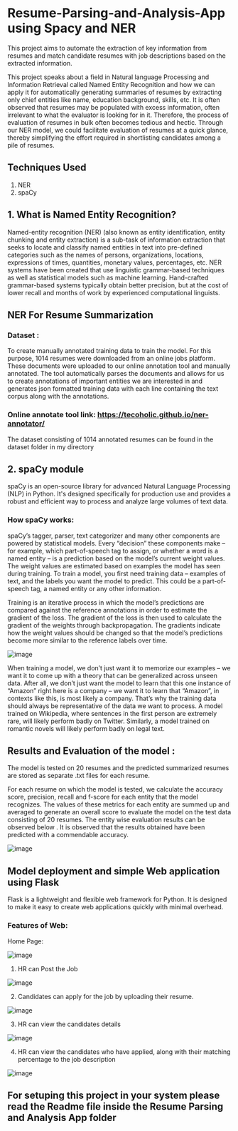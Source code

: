 # Resume-Parsing-and-Analysis-App using Spacy and NER

This project aims to automate the extraction of key information from resumes and match candidate resumes with job descriptions based on the extracted information.

This project speaks about a field in Natural language Processing and Information Retrieval called Named Entity Recognition and how we can apply it for automatically generating summaries of resumes by extracting only chief entities like name, education background, skills, etc.
It is often observed that resumes may be populated with excess information, often irrelevant to what the evaluator is looking for in it. Therefore, the process of evaluation of resumes in bulk often becomes tedious and hectic. Through our NER model, we could facilitate evaluation of resumes at a quick glance, thereby simplifying the effort required in shortlisting candidates among a pile of resumes.

## Techniques Used
1. NER
2. spaCy
   
## 1. What is Named Entity Recognition?

Named-entity recognition (NER) (also known as entity identification, entity chunking and entity extraction) is a sub-task of information extraction that seeks to locate and classify named entities in text into pre-defined categories such as the names of persons, organizations, locations, expressions of times, quantities, monetary values, percentages, etc. NER systems have been created that use linguistic grammar-based techniques as well as statistical models such as machine learning. Hand-crafted grammar-based systems typically obtain better precision, but at the cost of lower recall and months of work by experienced computational linguists.

## NER For Resume Summarization

### Dataset :

To create manually annotated training data to train the model. For this purpose, 1014 resumes were downloaded from an online jobs platform. These documents were uploaded to our online annotation tool and manually annotated.
The tool automatically parses the documents and allows for us to create annotations of important entities we are interested in and generates json formatted training data with each line containing the text corpus along with the annotations.

### Online annotate tool link: https://tecoholic.github.io/ner-annotator/

The dataset consisting of 1014 annotated resumes can be found in the dataset folder in my directory 

## 2. spaCy module

spaCy is an open-source library for advanced Natural Language Processing (NLP) in Python. It's designed specifically for production use and provides a robust and efficient way to process and analyze large volumes of text data.

### How spaCy works:
spaCy’s tagger, parser, text categorizer and many other components are powered by statistical models. Every “decision” these components make – for example, which part-of-speech tag to assign, or whether a word is a named entity – is a prediction based on the model’s current weight values. The weight values are estimated based on examples the model has seen during training. To train a model, you first need training data – examples of text, and the labels you want the model to predict. This could be a part-of-speech tag, a named entity or any other information.

Training is an iterative process in which the model’s predictions are compared against the reference annotations in order to estimate the gradient of the loss. The gradient of the loss is then used to calculate the gradient of the weights through backpropagation. The gradients indicate how the weight values should be changed so that the model’s predictions become more similar to the reference labels over time.

![image](https://github.com/Pacchu04/Resume-Parsing-and-Analysis-App/assets/92878457/8187c55e-5e5c-4e81-919b-8438de67630d)

When training a model, we don’t just want it to memorize our examples – we want it to come up with a theory that can be generalized across unseen data. After all, we don’t just want the model to learn that this one instance of “Amazon” right here is a company – we want it to learn that “Amazon”, in contexts like this, is most likely a company. That’s why the training data should always be representative of the data we want to process. A model trained on Wikipedia, where sentences in the first person are extremely rare, will likely perform badly on Twitter. Similarly, a model trained on romantic novels will likely perform badly on legal text.

## Results and Evaluation of the model :

The model is tested on 20 resumes and the predicted summarized resumes are stored as separate .txt files for each resume.

For each resume on which the model is tested, we calculate the accuracy score, precision, recall and f-score for each entity that the model recognizes. The values of these metrics for each entity are summed up and averaged to generate an overall score to evaluate the model on the test data consisting of 20 resumes. The entity wise evaluation results can be observed below . It is observed that the results obtained have been predicted with a commendable accuracy.

![image](https://github.com/Pacchu04/Resume-Parsing-and-Analysis-App/assets/92878457/3d55f26d-7d0b-4081-8b75-c6d7b13cf3d3)

## Model deployment and simple Web application using Flask

Flask is a lightweight and flexible web framework for Python. It is designed to make it easy to create web applications quickly with minimal overhead.

### Features of Web:

Home Page: 

![image](https://github.com/Pacchu04/Resume-Parsing-and-Analysis-App/assets/92878457/b544d006-bb29-404e-bb46-0b9d2850582f)

1. HR can Post the Job

![image](https://github.com/Pacchu04/Resume-Parsing-and-Analysis-App/assets/92878457/658a5231-640d-422a-b7a1-4c0262cf7781)

2. Candidates can apply for the job by uploading their resume.

![image](https://github.com/Pacchu04/Resume-Parsing-and-Analysis-App/assets/92878457/9be6711e-6f97-45d4-aa02-b0117890e933)

3. HR can view the candidates details

![image](https://github.com/Pacchu04/Resume-Parsing-and-Analysis-App/assets/92878457/a63e4625-14be-49e6-926e-6162588a9296)

4. HR can view the candidates who have applied, along with their matching percentage to the job description

![image](https://github.com/Pacchu04/Resume-Parsing-and-Analysis-App/assets/92878457/ae055bfd-a40c-42f8-9000-c5258e693045)


## For setuping this project in your system please read the Readme file inside the Resume Parsing and Analysis App folder
